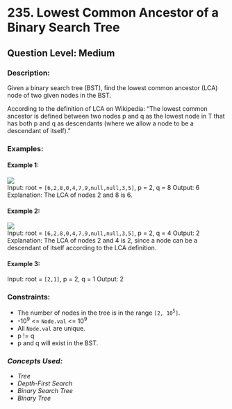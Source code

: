 # 235. Lowest Common Ancestor of a Binary Search Tree
## Question Level: Medium
### Description:
Given a binary search tree (BST), find the lowest common ancestor (LCA) node of two given nodes in the BST.

According to the definition of LCA on Wikipedia: “The lowest common ancestor is defined between two nodes p and q as the lowest node in T that has both p and q as descendants (where we allow a node to be a descendant of itself).”

### Examples:
#### Example 1:

<img src="https://assets.leetcode.com/uploads/2018/12/14/binarysearchtree_improved.png"><br>
Input: root = `[6,2,8,0,4,7,9,null,null,3,5]`, p = 2, q = 8
Output: 6
Explanation: The LCA of nodes 2 and 8 is 6.
#### Example 2:

<img src="https://assets.leetcode.com/uploads/2018/12/14/binarysearchtree_improved.png"><br>
Input: root = `[6,2,8,0,4,7,9,null,null,3,5]`, p = 2, q = 4
Output: 2
Explanation: The LCA of nodes 2 and 4 is 2, since a node can be a descendant of itself according to the LCA definition.
#### Example 3:

Input: root = `[2,1]`, p = 2, q = 1
Output: 2

### Constraints:

- The number of nodes in the tree is in the range `[2, 10`<sup>`5`</sup>`]`.
- -10<sup>9</sup> <= `Node.val` <= 10<sup>9</sup>
- All `Node.val` are unique.
- p != q
- p and q will exist in the BST.

### <i>Concepts Used:
- Tree
- Depth-First Search
- Binary Search Tree
- Binary Tree</i>